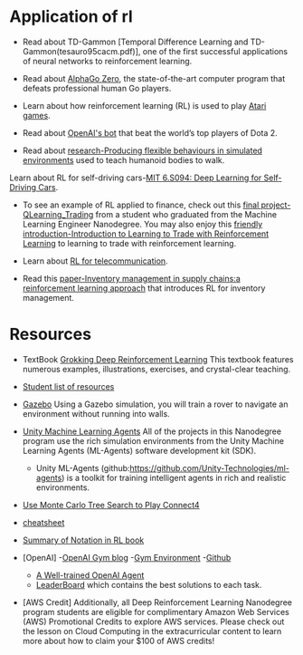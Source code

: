 # Application of rl
- Read about TD-Gammon [Temporal Difference Learning and TD-Gammon(tesauro95cacm.pdf)], one of the first successful applications of neural networks to reinforcement learning.

- Read about [AlphaGo Zero](https://deepmind.com/blog/article/alphago-zero-starting-scratch), the state-of-the-art computer program that defeats professional human Go players.

- Learn about how reinforcement learning (RL) is used to play [Atari games](https://deepmind.com/research/publications/human-level-control-through-deep-reinforcement-learning).

- Read about [OpenAI's bot](https://openai.com/blog/dota-2/) that beat the world’s top players of Dota 2.

- Read about [research-Producing flexible behaviours in simulated environments](https://deepmind.com/blog/article/producing-flexible-behaviours-simulated-environments) used to teach humanoid bodies to walk.

Learn about RL for self-driving cars-[MIT 6.S094: Deep Learning for Self-Driving Cars](https://selfdrivingcars.mit.edu/).

- To see an example of RL applied to finance, check out this [final project-QLearning_Trading](https://github.com/ucaiado/QLearning_Trading) from a student who graduated from the Machine Learning Engineer Nanodegree. You may also enjoy this [friendly introduction-Introduction to Learning to Trade with Reinforcement Learning](https://www.cnblogs.com/DjangoBlog/p/9285956.html) to learning to trade with reinforcement learning.

- Learn about [RL for telecommunication](https://papers.nips.cc/paper/1740-low-power-wireless-communication-via-reinforcement-learning.pdf).

- Read this [paper-Inventory management in supply chains:a reinforcement learning approach](http://read.pudn.com/downloads142/sourcecode/others/617477/inventory%20supply%20chain/04051310570412465(1).pdf) that introduces RL for inventory management.

# Resources
- TextBook
  [Grokking Deep Reinforcement Learning](https://www.manning.com/books/grokking-deep-reinforcement-learning#toc) This textbook features numerous examples, illustrations, exercises, and crystal-clear teaching.
- [Student list of resources](https://docs.google.com/spreadsheets/d/19jUvEO82qt3itGP3mXRmaoMbVOyE6bLOp5_QwqITzaM/edit#gid=0)
- [Gazebo](http://gazebosim.org/)
Using a Gazebo simulation, you will train a rover to navigate an environment without running into walls.
- [Unity Machine Learning Agents](https://blogs.unity3d.com/2017/09/19/introducing-unity-machine-learning-agents/)
All of the projects in this Nanodegree program use the rich simulation environments from the Unity Machine Learning Agents (ML-Agents) software development kit (SDK).
  - Unity ML-Agents (github:https://github.com/Unity-Technologies/ml-agents) is a toolkit for training intelligent agents in rich and realistic environments.
- [Use Monte Carlo Tree Search to Play Connect4](https://github.com/Alfo5123/Connect4)
- [cheatsheet](https://github.com/udacity/deep-reinforcement-learning/tree/master/cheatsheet)
- [Summary of Notation in RL book](https://s3-us-west-1.amazonaws.com/udacity-drlnd/bookdraft2018.pdf)
- [OpenAI]
  -[OpenAI Gym blog](https://openai.com/blog/openai-gym-beta/)
  -[Gym Environment](https://gym.openai.com/envs/#classic_control)
  -[Github](https://github.com/openai/gym)
  - [A Well-trained OpenAI Agent](https://openai.com/blog/roboschool/)
  - [LeaderBoard](https://github.com/openai/gym/wiki/Leaderboard) which contains the best solutions to each task.

- [AWS Credit]
Additionally, all Deep Reinforcement Learning Nanodegree program students are eligible for complimentary Amazon Web Services (AWS) Promotional Credits to explore AWS services.
Please check out the lesson on Cloud Computing in the extracurricular content to learn more about how to claim your $100 of AWS credits!
